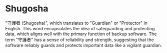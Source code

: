 # Shugosha

 "守護者 (Shugosha)", which translates to "Guardian" or "Protector" in English. This word encapsulates the idea of safeguarding and protecting data, which aligns well with the primary function of backup software. The term "守護者" has a sense of reliability and strength, suggesting that the software reliably guards and protects important data like a vigilant guardian.